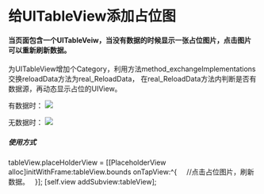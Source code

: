 # 给UITableView添加占位图
#### 当页面包含一个UITableVeiw，当没有数据的时候显示一张占位图片，点击图片可以重新刷新数据。
为UITableView增加个Category，利用方法method_exchangeImplementations交换reloadData方法为real_ReloadData，
在real_ReloadData方法内判断是否有数据源，再动态显示占位的UIView。


有数据时：
![](http://upload-images.jianshu.io/upload_images/7567615-77ed47aaa1e8807b.png?imageMogr2/auto-orient/strip) 


无数据时：
![](http://upload-images.jianshu.io/upload_images/7567615-efbd420eab33f882.png?imageMogr2/auto-orient/strip%7CimageView2/2/w/1240) 

##### 使用方式
tableView.placeHolderView = [[PlaceholderView alloc]initWithFrame:tableView.bounds onTapView:^{
      //点击占位图片，刷新数据。
    }];
    [self.view addSubview:tableView];
